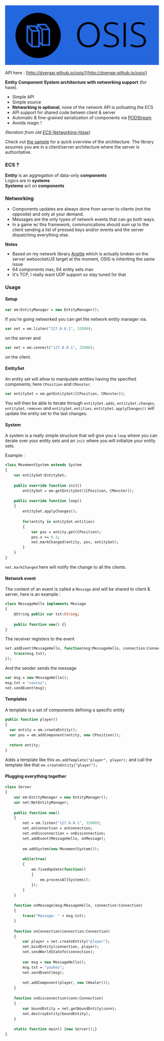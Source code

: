 ![OSIS Logo](logo.png)

API here : [http://dvergar.github.io/osis/](http://dvergar.github.io/osis/)

**Entity Component System architecture with networking support** (for haxe).

 * Simple API
 * Simple source
 * **Networking is optional**, none of the network API is polluating the ECS
 * API support for shared code betwen client & server
 * Automatic & fine-grained serialization of components via [PODStream](https://github.com/Dvergar/PODStream)
 * Avoids magic !

*(Iteration from old [ECS-Networking-Haxe](https://github.com/Dvergar/ECS-Networking-Haxe))*
 
Check out [the sample](https://github.com/Dvergar/SISO/tree/master/sample-openfl) for a quick overview of the architecture. The library assumes you are in a client/server architecture where the server is authoritative.

### ECS ?

**Entity** is an aggregation of data-only **components**  
Logics are in **systems**  
**Systems** act on **components**

### Networking
* Components updates are always done from server to clients (not the opposite) and only at your demand.
* Messages are the only types of network events that can go both ways.
* In a game w/ this framework, communications should sum up to the client sending a list of pressed keys and/or events and the server dispatching everything else.

**Notes**

* Based on my network library [Anette](https://github.com/Dvergar/Anette) which is actually broken on the server websocket/JS target at the moment, OSIS is inheriting the same issue
* 64 components max, 64 entity sets max
* It's TCP, I really want UDP support so stay tuned for that

### Usage

#### Setup

```haxe
var em:EntityManager = new EntityManager();
```

If you're going networked you can get the network entity manager via.

```haxe
var net = em.listen("127.0.0.1", 32000);
```

on the server and

```haxe
var net = em.connect("127.0.0.1", 32000);
```
on the client.

#### EntitySet

An entity set will allow to manipulate entities having the specified components; here `CPosition` and `CMonster`.
```haxe
var entitySet = em.getEntitySet([CPosition, CMonster]);
```

You will then be able to iterate through `entitySet.adds`, `entitySet.changes`, `entitySet.removes` and `entitySet.entities`. `entitySet.applyChanges()` will update the entity set to the last changes.

#### System

A system is a really simple structure that will give you a `loop` where you can iterate over your entity sets and an `init` where you will initialize your entity sets.

Example :

```haxe
class MovementSystem extends System
{
    var entitySet:EntitySet;

    public override function init()
        entitySet = em.getEntitySet([CPosition, CMonster]);

    public override function loop()
    {
        entitySet.applyChanges();

        for(entity in entitySet.entities)
        {
            var pos = entity.get(CPosition);
            pos.x += 0.1;
            net.markChanged(entity, pos, entitySet);
        }
    }
}
```

`net.markChanged` here will notify the change to all the clients.

#### Network event

The content of an event is called a `Message` and will be shared to client & server, here is an example :

```haxe
class MessageHello implements Message
{
    @String public var txt:String;

    public function new() {}
}
```

The receiver registers to the event
```haxe
net.addEvent(MessageHello, function(msg:MessageHello, connection:Connection) {
    trace(msg.txt);
});
```

And the sender sends the message
```haxe
var msg = new MessageHello();
msg.txt = "coucou";
net.sendEvent(msg);
```

#### Templates

A template is a set of components defining a specific entity

```haxe
public function player()
{
  var entity = em.createEntity();
  var pos = em.addComponent(entity, new CPosition());

  return entity;
}
```

Adds a template like this
`em.addTemplate("player", player);`
and call the template like that `em.createEntity("player");`


#### Plugging everything together
```haxe
class Server
{
    var em:EntityManager = new EntityManager();
    var net:NetEntityManager;

    public function new()
    {
        net = em.listen("127.0.0.1", 32000);
        net.onConnection = onConnection;
        net.onDisconnection = onDisconnection;
        net.addEvent(MessageHello, onMessage);

        em.addSystem(new MovementSystem());

        while(true)
        {
            em.fixedUpdate(function()
            {
                em.processAllSystems();
            });
        }
    }

    function onMessage(msg:MessageHello, connection:Connection)
    {
        trace("Message: " + msg.txt);
    }
    
    function onConnection(connection:Connection)
    {
        var player = net.createEntity("player");
        net.bindEntity(connection, player);
        net.sendWorldStateTo(connection);

        var msg = new MessageHello();
        msg.txt = "youhou";
        net.sendEvent(msg);

        net.addComponent(player, new CHealer());
    }

    function onDisconnection(conn:Connection)
    {
        var boundEntity = net.getBoundEntity(conn);
        net.destroyEntity(boundEntity);
    }

    static function main() {new Server();}
}
```
